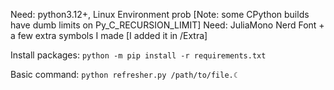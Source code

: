 Need: python3.12+, Linux Environment prob
    [Note: some CPython builds have dumb limits on Py_C_RECURSION_LIMIT]
Need: JuliaMono Nerd Font + a few extra symbols I made
    [I added it in /Extra]

Install packages: `python -m pip install -r requirements.txt`

Basic command: `python refresher.py /path/to/file.☾`